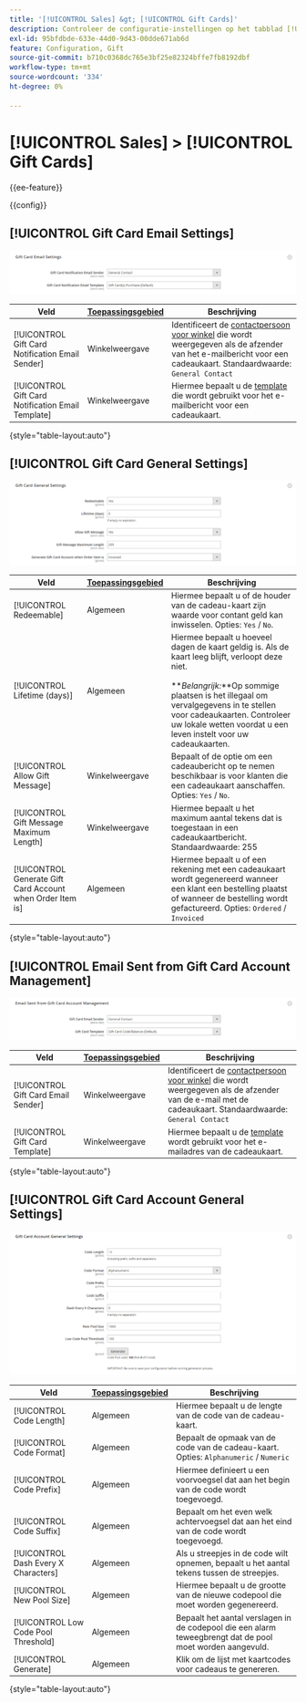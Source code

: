 ```yaml
---
title: '[!UICONTROL Sales] &gt; [!UICONTROL Gift Cards]'
description: Controleer de configuratie-instellingen op het tabblad [!UICONTROL Sales] &gt; [!UICONTROL Gift Cards] pagina van de Commerce Admin.
exl-id: 95bfdbde-633e-44d0-9d43-00dde671ab6d
feature: Configuration, Gift
source-git-commit: b710c0368dc765e3bf25e82324bffe7fb8192dbf
workflow-type: tm+mt
source-wordcount: '334'
ht-degree: 0%

---
```


# [!UICONTROL Sales] > [!UICONTROL Gift Cards]

{{ee-feature}}

{{config}}

## [!UICONTROL Gift Card Email Settings]

![E-mailinstellingen creditcard](./assets/gift-cards-gift-card-email-settings.png)<!-- zoom -->

<!-- [Gift Card Email Settings](https://docs.magento.com/user-guide/catalog/product-gift-card-account-configuration.html) -->

| Veld | [Toepassingsgebied](../../getting-started/websites-stores-views.md#scope-settings) | Beschrijving |
|--- |--- |--- |
| [!UICONTROL Gift Card Notification Email Sender] | Winkelweergave | Identificeert de [contactpersoon voor winkel](../../getting-started/store-details.md#store-email-addresses) die wordt weergegeven als de afzender van het e-mailbericht voor een cadeaukaart. Standaardwaarde: `General Contact` |
| [!UICONTROL Gift Card Notification Email Template] | Winkelweergave | Hiermee bepaalt u de [template](../../systems/email-templates.md) die wordt gebruikt voor het e-mailbericht voor een cadeaukaart. |

{style="table-layout:auto"}

## [!UICONTROL Gift Card General Settings]

![Algemene instellingen voor creditcard](./assets/gift-cards-gift-card-general-settings.png)<!-- zoom -->

<!-- [Gift Card General Settings](https://docs.magento.com/user-guide/catalog/product-gift-card-account-configuration.html) -->

| Veld | [Toepassingsgebied](../../getting-started/websites-stores-views.md#scope-settings) | Beschrijving |
|--- |--- |--- |
| [!UICONTROL Redeemable] | Algemeen | Hiermee bepaalt u of de houder van de cadeau-kaart zijn waarde voor contant geld kan inwisselen. Opties: `Yes` / `No`. |
| [!UICONTROL Lifetime (days)] | Algemeen | Hiermee bepaalt u hoeveel dagen de kaart geldig is. Als de kaart leeg blijft, verloopt deze niet. <br/><br/>**_Belangrijk:_**Op sommige plaatsen is het illegaal om vervalgegevens in te stellen voor cadeaukaarten. Controleer uw lokale wetten voordat u een leven instelt voor uw cadeaukaarten. |
| [!UICONTROL Allow Gift Message] | Winkelweergave | Bepaalt of de optie om een cadeaubericht op te nemen beschikbaar is voor klanten die een cadeaukaart aanschaffen. Opties: `Yes` / `No`. |
| [!UICONTROL Gift Message Maximum Length] | Winkelweergave | Hiermee bepaalt u het maximum aantal tekens dat is toegestaan in een cadeaukaartbericht. Standaardwaarde: 255 |
| [!UICONTROL Generate Gift Card Account when Order Item is] | Algemeen | Hiermee bepaalt u of een rekening met een cadeaukaart wordt gegenereerd wanneer een klant een bestelling plaatst of wanneer de bestelling wordt gefactureerd. Opties: `Ordered` / `Invoiced` |

{style="table-layout:auto"}

## [!UICONTROL Email Sent from Gift Card Account Management]

![E-mail verzonden vanuit accountbeheer voor creditcard](./assets/gift-cards-email-sent-from-account.png)<!-- zoom -->

<!-- [Email Sent from Gift Card Account Management](https://docs.magento.com/user-guide/catalog/product-gift-card-account-configuration.html) -->

| Veld | [Toepassingsgebied](../../getting-started/websites-stores-views.md#scope-settings) | Beschrijving |
|--- |--- |--- |
| [!UICONTROL Gift Card Email Sender] | Winkelweergave | Identificeert de [contactpersoon voor winkel](../../getting-started/store-details.md#store-email-addresses) die wordt weergegeven als de afzender van de e-mail met de cadeaukaart. Standaardwaarde: `General Contact` |
| [!UICONTROL Gift Card Template] | Winkelweergave | Hiermee bepaalt u de [template](../../systems/email-templates.md) wordt gebruikt voor het e-mailadres van de cadeaukaart. |

{style="table-layout:auto"}

## [!UICONTROL Gift Card Account General Settings]

![Algemene instellingen Cadeaukaartaccount](./assets/gift-cards-gift-card-account-general-settings.png)<!-- zoom -->

<!-- [Gift Card Account General Settings](https://docs.magento.com/user-guide/catalog/product-gift-card-account-configuration.html) -->

| Veld | [Toepassingsgebied](../../getting-started/websites-stores-views.md#scope-settings) | Beschrijving |
|--- |--- |--- |
| [!UICONTROL Code Length] | Algemeen | Hiermee bepaalt u de lengte van de code van de cadeau-kaart. |
| [!UICONTROL Code Format] | Algemeen | Bepaalt de opmaak van de code van de cadeau-kaart. Opties: `Alphanumeric` / `Numeric` |
| [!UICONTROL Code Prefix] | Algemeen | Hiermee definieert u een voorvoegsel dat aan het begin van de code wordt toegevoegd. |
| [!UICONTROL Code Suffix] | Algemeen | Bepaalt om het even welk achtervoegsel dat aan het eind van de code wordt toegevoegd. |
| [!UICONTROL Dash Every X Characters] | Algemeen | Als u streepjes in de code wilt opnemen, bepaalt u het aantal tekens tussen de streepjes. |
| [!UICONTROL New Pool Size] | Algemeen | Hiermee bepaalt u de grootte van de nieuwe codepool die moet worden gegenereerd. |
| [!UICONTROL Low Code Pool Threshold] | Algemeen | Bepaalt het aantal verslagen in de codepool die een alarm teweegbrengt dat de pool moet worden aangevuld. |
| [!UICONTROL Generate] | Algemeen | Klik om de lijst met kaartcodes voor cadeaus te genereren. |

{style="table-layout:auto"}
